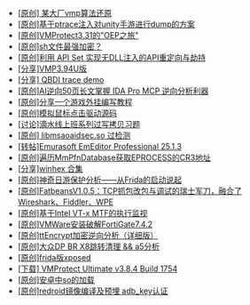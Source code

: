 + [[原创] 某大厂vmp算法还原](https://bbs.kanxue.com/thread-287180.htm)
+ [[原创]基于ptrace注入对unity手游进行dump的方案](https://bbs.kanxue.com/thread-286222.htm)
+ [[原创]VMProtect3.31的"OEP之旅"](https://bbs.kanxue.com/thread-251250.htm)
+ [[原创]sh文件最强加密？](https://bbs.kanxue.com/thread-286144.htm)
+ [[原创]利用 API Set 实现无DLL注入的API重定向与劫持](https://bbs.kanxue.com/thread-286823.htm)
+ [[分享]VMP3.94U版](https://bbs.kanxue.com/thread-287018.htm)
+ [[分享] QBDI trace demo](https://bbs.kanxue.com/thread-285857.htm)
+ [[原创]AI逆向50页长文掌握 IDA Pro MCP 逆向分析利器](https://bbs.kanxue.com/thread-286813.htm)
+ [[原创]分享一个游戏外挂编写教程](https://bbs.kanxue.com/thread-286912.htm)
+ [[原创]模拟鼠标点击驱动源码](https://bbs.kanxue.com/thread-286960.htm)
+ [[讨论]滴水线上班系列过写拷贝习题](https://bbs.kanxue.com/thread-287120.htm)
+ [[原创] libmsaoaidsec.so 过检测](https://bbs.kanxue.com/thread-287058.htm)
+ [[转帖]Emurasoft EmEditor Professional 25.1.3](https://bbs.kanxue.com/thread-287183.htm)
+ [[原创]遍历MmPfnDatabase获取EPROCESS的CR3地址](https://bbs.kanxue.com/thread-286598.htm)
+ [[分享]winhex 合集](https://bbs.kanxue.com/thread-285630.htm)
+ [[原创]神奇日游保护分析——从Frida的启动说起](https://bbs.kanxue.com/thread-287182.htm)
+ [[原创]FatbeansV1.0.5：TCP抓包改包与调试的瑞士军刀，融合了Wireshark、Fiddler、WPE](https://bbs.kanxue.com/thread-284571.htm)
+ [[原创]基于Intel VT-x MTF的执行监视](https://bbs.kanxue.com/thread-287146.htm)
+ [[原创]VMWare安装破解FortiGate7.4.2](https://bbs.kanxue.com/thread-284794.htm)
+ [[原创]ttEncrypt加密逆向分析（详细版）](https://bbs.kanxue.com/thread-286273.htm)
+ [[原创]大众DP BR X8跳转清理 && a5分析](https://bbs.kanxue.com/thread-285143.htm)
+ [[原创]frida版xposed](https://bbs.kanxue.com/thread-286627.htm)
+ [[下载] VMProtect Ultimate v3.8.4 Build 1754](https://bbs.kanxue.com/thread-280527.htm)
+ [[原创]安卓中so的加载](https://bbs.kanxue.com/thread-286004.htm)
+ [[原创]redroid镜像编译及预埋 adb_key认证](https://bbs.kanxue.com/thread-287127.htm)
